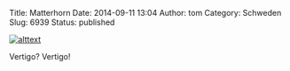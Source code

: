 Title: Matterhorn
Date: 2014-09-11 13:04
Author: tom
Category: Schweden
Slug: 6939
Status: published

[![alttext](http://farm8.staticflickr.com/7050/7109265331_e3019c8660_o.jpg)](http://farm8.staticflickr.com/7050/7109265331_e3019c8660_o.jpg)

Vertigo? Vertigo!

